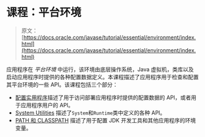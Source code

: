 # 课程：平台环境

> 原文： [https://docs.oracle.com/javase/tutorial/essential/environment/index.html](https://docs.oracle.com/javase/tutorial/essential/environment/index.html)

应用程序在 _平台环境_ 中运行，该环境由底层操作系统，Java 虚拟机，类库以及启动应用程序时提供的各种配置数据定义。本课程描述了应用程序用于检查和配置其平台环境的一些 API。该课程包括三个部分：

*   [配置实用程序](config.html)描述了用于访问部署应用程序时提供的配置数据的 API，或者用于应用程序用户的 API。
*   [System Utilities](system.html) 描述了`System`和`Runtime`类中定义的各种 API。
*   [PATH 和 CLASSPATH](paths.html) 描述了用于配置 JDK 开发工具和其他应用程序的环境变量。